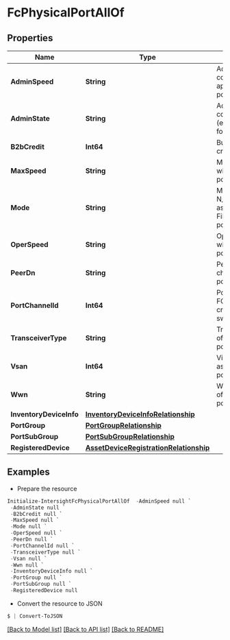 # FcPhysicalPortAllOf
## Properties

Name | Type | Description | Notes
------------ | ------------- | ------------- | -------------
**AdminSpeed** | **String** | Administrator configured Speed applied on the port. | [optional] [readonly] 
**AdminState** | **String** | Administratively configured state (enabled/disabled) for this port. | [optional] [readonly] 
**B2bCredit** | **Int64** | Buffer to Buffer credits of FC port. | [optional] [readonly] 
**MaxSpeed** | **String** | Maximum Speed with which the port operates. | [optional] [readonly] 
**Mode** | **String** | Mode information N_proxy, F or E associated to the Fibre Channel port. | [optional] [readonly] 
**OperSpeed** | **String** | Operational Speed with which the port operates. | [optional] [readonly] 
**PeerDn** | **String** | PeerDn for fibre channel physical port. | [optional] [readonly] 
**PortChannelId** | **Int64** | Port channel id of FC port channel created on FI switch. | [optional] [readonly] 
**TransceiverType** | **String** | Transceiver type of a Fibre Channel port. | [optional] [readonly] 
**Vsan** | **Int64** | Virtual San that is associated to the port. | [optional] [readonly] 
**Wwn** | **String** | World Wide Name of a Fibre Channel port. | [optional] [readonly] 
**InventoryDeviceInfo** | [**InventoryDeviceInfoRelationship**](InventoryDeviceInfoRelationship.md) |  | [optional] 
**PortGroup** | [**PortGroupRelationship**](PortGroupRelationship.md) |  | [optional] 
**PortSubGroup** | [**PortSubGroupRelationship**](PortSubGroupRelationship.md) |  | [optional] 
**RegisteredDevice** | [**AssetDeviceRegistrationRelationship**](AssetDeviceRegistrationRelationship.md) |  | [optional] 

## Examples

- Prepare the resource
```powershell
Initialize-IntersightFcPhysicalPortAllOf  -AdminSpeed null `
 -AdminState null `
 -B2bCredit null `
 -MaxSpeed null `
 -Mode null `
 -OperSpeed null `
 -PeerDn null `
 -PortChannelId null `
 -TransceiverType null `
 -Vsan null `
 -Wwn null `
 -InventoryDeviceInfo null `
 -PortGroup null `
 -PortSubGroup null `
 -RegisteredDevice null
```

- Convert the resource to JSON
```powershell
$ | Convert-ToJSON
```

[[Back to Model list]](../README.md#documentation-for-models) [[Back to API list]](../README.md#documentation-for-api-endpoints) [[Back to README]](../README.md)

